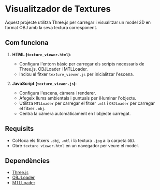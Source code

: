 # Visualitzador de Textures

Aquest projecte utilitza Three.js per carregar i visualitzar un model 3D en format OBJ amb la seva textura corresponent.

## Com funciona

1. **HTML (`texture_viewer.html`)**:
   - Configura l'entorn bàsic per carregar els scripts necessaris de Three.js, OBJLoader i MTLLoader.
   - Inclou el fitxer `texture_viewer.js` per inicialitzar l'escena.

2. **JavaScript (`texture_viewer.js`)**:
   - Configura l'escena, càmera i renderer.
   - Afegeix llums ambientals i puntuals per il·luminar l'objecte.
   - Utilitza `MTLLoader` per carregar el fitxer `.mtl` i `OBJLoader` per carregar el fitxer `.obj`.
   - Centra la càmera automàticament en l'objecte carregat.

## Requisits

- Col·loca els fitxers `.obj`, `.mtl` i la textura `.jpg` a la carpeta `OBJ`.
- Obre `texture_viewer.html` en un navegador per veure el model.

## Dependències

- [Three.js](https://threejs.org/)
- [OBJLoader](https://threejs.org/docs/#examples/en/loaders/OBJLoader)
- [MTLLoader](https://threejs.org/docs/#examples/en/loaders/MTLLoader)
